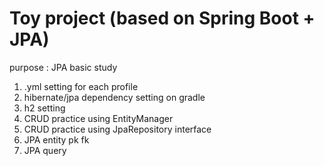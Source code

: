 Toy project (based on Spring Boot + JPA)
===
purpose : JPA basic study

1. .yml setting for each profile
2. hibernate/jpa dependency setting on gradle
3. h2 setting
4. CRUD practice using EntityManager
5. CRUD practice using JpaRepository interface
6. JPA entity pk fk
7. JPA query
